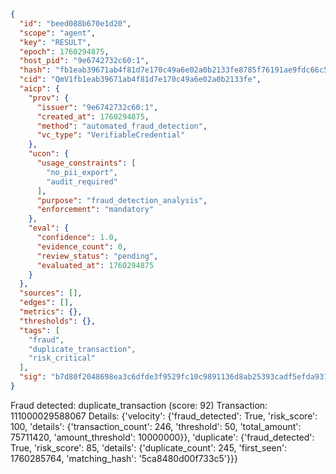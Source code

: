 ```json
{
  "id": "beed088b670e1d20",
  "scope": "agent",
  "key": "RESULT",
  "epoch": 1760294875,
  "host_pid": "9e6742732c60:1",
  "hash": "fb1eab39671ab4f81d7e170c49a6e02a0b2133fe8785f76191ae9fdc66c556ec",
  "cid": "QmV1fb1eab39671ab4f81d7e170c49a6e02a0b2133fe",
  "aicp": {
    "prov": {
      "issuer": "9e6742732c60:1",
      "created_at": 1760294875,
      "method": "automated_fraud_detection",
      "vc_type": "VerifiableCredential"
    },
    "ucon": {
      "usage_constraints": [
        "no_pii_export",
        "audit_required"
      ],
      "purpose": "fraud_detection_analysis",
      "enforcement": "mandatory"
    },
    "eval": {
      "confidence": 1.0,
      "evidence_count": 0,
      "review_status": "pending",
      "evaluated_at": 1760294875
    }
  },
  "sources": [],
  "edges": [],
  "metrics": {},
  "thresholds": {},
  "tags": [
    "fraud",
    "duplicate_transaction",
    "risk_critical"
  ],
  "sig": "b7d80f2048698ea3c6dfde3f9529fc10c9891136d8ab25393cadf5efda931557"
}
```

Fraud detected: duplicate_transaction (score: 92)
Transaction: 111000029588067
Details: {'velocity': {'fraud_detected': True, 'risk_score': 100, 'details': {'transaction_count': 246, 'threshold': 50, 'total_amount': 75711420, 'amount_threshold': 10000000}}, 'duplicate': {'fraud_detected': True, 'risk_score': 85, 'details': {'duplicate_count': 245, 'first_seen': 1760285764, 'matching_hash': '5ca8480d00f733c5'}}}